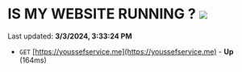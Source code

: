 # IS MY WEBSITE RUNNING ? [![](https://img.shields.io/static/v1?label=Sponsor&message=%E2%9D%A4&logo=GitHub&color=%23fe8e86)](https://github.com/sponsors/<username>)

Last updated: **3/3/2024, 3:33:24 PM**

- `GET` [https://youssefservice.me](https://youssefservice.me) - **Up** (164ms)
